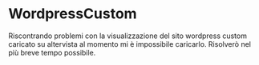 # WordpressCustom
Riscontrando problemi con la visualizzazione del sito wordpress custom caricato su altervista al momento mi è impossibile caricarlo. Risolverò nel più breve tempo possibile.
